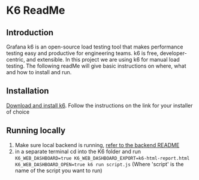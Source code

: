 # K6 ReadMe

## Introduction

Grafana k6 is an open-source load testing tool that makes performance testing easy and productive for engineering teams. k6 is free, developer-centric, and extensible. In this project we are using k6 for manual load testing. The following readMe will give basic instructions on where, what and how to install and run.

## Installation

[Download and install k6](https://grafana.com/docs/k6/latest/get-started/installation/). Follow the instructions on the link for your installer of choice

## Running locally

1. Make sure local backend is running, [refer to the backend README](../backend/README.md)
1. in a separate terminal cd into the K6 folder and run `K6_WEB_DASHBOARD=true K6_WEB_DASHBOARD_EXPORT=k6-html-report.html K6_WEB_DASHBOARD_OPEN=true k6 run script.js` (Where 'script' is the name of the script you want to run)